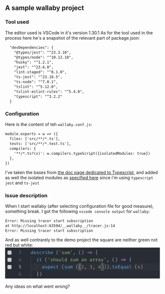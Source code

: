 ## A sample wallaby project

### Tool used
The editor used is VSCode in it's version 1.30.1
As for the tool used in the process here he's a snapshot of the relevant part of package.json:

```
  "devDependencies": {
    "@types/jest": "^23.3.10",
    "@types/node": "^10.12.18",
    "husky": "^1.2.1",
    "jest": "^23.6.0",
    "lint-staged": "^8.1.0",
    "ts-jest": "^23.10.5",
    "ts-node": "^7.0.1",
    "tslint": "^5.12.0",
    "tslint-eslint-rules": "^5.4.0",
    "typescript": "^3.2.2"
  }
```

### Configuration
Here is the content of teh `wallaby.conf.js`:
```
module.exports = w => ({
  files: ['src/**/*.ts'],
  tests: ['src/**/*.test.ts'],
  compilers: {
    '**/*.ts?(x)': w.compilers.typeScript({isolatedModules: true})
  },
})
```

I've taken the bases from [the doc page dedicated to Typescript](https://wallabyjs.com/docs/integration/typescript.html), and added as well the isolated modules as [specified here](https://wallabyjs.com/docs/integration/typescript.html#isolated-modules) since i'm using `typescript` `jest` and `ts-jest`

### Issue description

When I start wallaby (after selecting configuration file for good measure), something break.
I got the following `vscode console output` for `wallaby`:

```
​​Error: Missing tracer start subscription​​
​​at http://localhost:63594/__wallaby__/tracer.js:14​​
​​Error: Missing tracer start subscription
```

And as well contrarely to the demo project the square are neither green not red but white:
![picture](wallaby-non-working.png)

Any ideas on what went wrong?